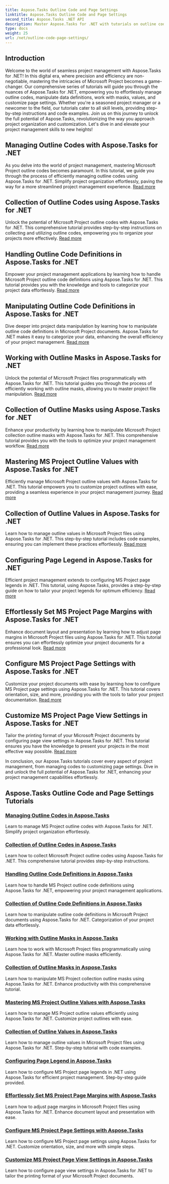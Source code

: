 ```yaml
---
title: Aspose.Tasks Outline Code and Page Settings
linktitle: Aspose.Tasks Outline Code and Page Settings
second_title: Aspose.Tasks .NET API
description: Master Aspose.Tasks for .NET with tutorials on outline codes, collection, definitions, masks and page settings. Enhance project organization and customization.
type: docs
weight: 25
url: /net/outline-code-page-settings/
---
```

## Introduction
Welcome to the world of seamless project management with Aspose.Tasks for .NET! In this digital era, where precision and efficiency are non-negotiable, mastering the intricacies of Microsoft Project becomes a game-changer. Our comprehensive series of tutorials will guide you through the nuances of Aspose.Tasks for .NET, empowering you to effortlessly manage outline codes, manipulate data definitions, work with masks, values, and customize page settings. Whether you're a seasoned project manager or a newcomer to the field, our tutorials cater to all skill levels, providing step-by-step instructions and code examples. Join us on this journey to unlock the full potential of Aspose.Tasks, revolutionizing the way you approach project organization and customization. Let's dive in and elevate your project management skills to new heights!
## Managing Outline Codes with Aspose.Tasks for .NET
As you delve into the world of project management, mastering Microsoft Project outline codes becomes paramount. In this tutorial, we guide you through the process of efficiently managing outline codes using Aspose.Tasks for .NET. Simplify project organization effortlessly, paving the way for a more streamlined project management experience. [Read more](./outline-codes/)

## Collection of Outline Codes using Aspose.Tasks for .NET
Unlock the potential of Microsoft Project outline codes with Aspose.Tasks for .NET. This comprehensive tutorial provides step-by-step instructions on collecting and utilizing outline codes, empowering you to organize your projects more effectively. [Read more](./outline-code-collection/)

## Handling Outline Code Definitions in Aspose.Tasks for .NET
Empower your project management applications by learning how to handle Microsoft Project outline code definitions using Aspose.Tasks for .NET. This tutorial provides you with the knowledge and tools to categorize your project data effortlessly. [Read more](./outline-code-definitions/)

## Manipulating Outline Code Definitions in Aspose.Tasks for .NET
Dive deeper into project data manipulation by learning how to manipulate outline code definitions in Microsoft Project documents. Aspose.Tasks for .NET makes it easy to categorize your data, enhancing the overall efficiency of your project management. [Read more](./outline-code-definition-collection/)

## Working with Outline Masks in Aspose.Tasks for .NET
Unlock the potential of Microsoft Project files programmatically with Aspose.Tasks for .NET. This tutorial guides you through the process of efficiently working with outline masks, allowing you to master project file manipulation. [Read more](./outline-masks/)

## Collection of Outline Masks using Aspose.Tasks for .NET
Enhance your productivity by learning how to manipulate Microsoft Project collection outline masks with Aspose.Tasks for .NET. This comprehensive tutorial provides you with the tools to optimize your project management workflow. [Read more](./outline-mask-collection/)

## Mastering MS Project Outline Values with Aspose.Tasks for .NET
Efficiently manage Microsoft Project outline values with Aspose.Tasks for .NET. This tutorial empowers you to customize project outlines with ease, providing a seamless experience in your project management journey. [Read more](./outline-values/)

## Collection of Outline Values in Aspose.Tasks for .NET
Learn how to manage outline values in Microsoft Project files using Aspose.Tasks for .NET. This step-by-step tutorial includes code examples, ensuring you can implement these practices effortlessly. [Read more](./outline-value-collection/)

## Configuring Page Legend in Aspose.Tasks for .NET
Efficient project management extends to configuring MS Project page legends in .NET. This tutorial, using Aspose.Tasks, provides a step-by-step guide on how to tailor your project legends for optimum efficiency. [Read more](./page-legend/)

## Effortlessly Set MS Project Page Margins with Aspose.Tasks for .NET
Enhance document layout and presentation by learning how to adjust page margins in Microsoft Project files using Aspose.Tasks for .NET. This tutorial ensures you can effortlessly optimize your project documents for a professional look. [Read more](./page-margins/)

## Configure MS Project Page Settings with Aspose.Tasks for .NET
Customize your project documents with ease by learning how to configure MS Project page settings using Aspose.Tasks for .NET. This tutorial covers orientation, size, and more, providing you with the tools to tailor your project documentation. [Read more](./page-settings/)

## Customize MS Project Page View Settings in Aspose.Tasks for .NET
Tailor the printing format of your Microsoft Project documents by configuring page view settings in Aspose.Tasks for .NET. This tutorial ensures you have the knowledge to present your projects in the most effective way possible. [Read more](./page-view-settings/)

In conclusion, our Aspose.Tasks tutorials cover every aspect of project management, from managing codes to customizing page settings. Dive in and unlock the full potential of Aspose.Tasks for .NET, enhancing your project management capabilities effortlessly.
## Aspose.Tasks Outline Code and Page Settings Tutorials
### [Managing Outline Codes in Aspose.Tasks](./outline-codes/)
Learn to manage MS Project outline codes with Aspose.Tasks for .NET. Simplify project organization effortlessly.
### [Collection of Outline Codes in Aspose.Tasks](./outline-code-collection/)
Learn how to collect Microsoft Project outline codes using Aspose.Tasks for .NET. This comprehensive tutorial provides step-by-step instructions.
### [Handling Outline Code Definitions in Aspose.Tasks](./outline-code-definitions/)
Learn how to handle MS Project outline code definitions using Aspose.Tasks for .NET, empowering your project management applications.
### [Collection of Outline Code Definitions in Aspose.Tasks](./outline-code-definition-collection/)
Learn how to manipulate outline code definitions in Microsoft Project documents using Aspose.Tasks for .NET. Categorization of your project data effortlessly.
### [Working with Outline Masks in Aspose.Tasks](./outline-masks/)
Learn how to work with Microsoft Project files programmatically using Aspose.Tasks for .NET. Master outline masks efficiently.
### [Collection of Outline Masks in Aspose.Tasks](./outline-mask-collection/)
Learn how to manipulate MS Project collection outline masks using Aspose.Tasks for .NET. Enhance productivity with this comprehensive tutorial.
### [Mastering MS Project Outline Values with Aspose.Tasks](./outline-values/)
Learn how to manage MS Project outline values efficiently using Aspose.Tasks for .NET. Customize project outlines with ease.
### [Collection of Outline Values in Aspose.Tasks](./outline-value-collection/)
Learn how to manage outline values in Microsoft Project files using Aspose.Tasks for .NET. Step-by-step tutorial with code examples.
### [Configuring Page Legend in Aspose.Tasks](./page-legend/)
Learn how to configure MS Project page legends in .NET using Aspose.Tasks for efficient project management. Step-by-step guide provided.
### [Effortlessly Set MS Project Page Margins with Aspose.Tasks](./page-margins/)
Learn how to adjust page margins in Microsoft Project files using Aspose.Tasks for .NET. Enhance document layout and presentation with ease.
### [Configure MS Project Page Settings with Aspose.Tasks](./page-settings/)
Learn how to configure MS Project page settings using Aspose.Tasks for .NET. Customize orientation, size, and more with simple steps.
### [Customize MS Project Page View Settings in Aspose.Tasks](./page-view-settings/)
Learn how to configure page view settings in Aspose.Tasks for .NET to tailor the printing format of your Microsoft Project documents.